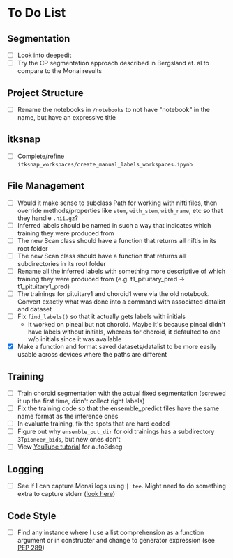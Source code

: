 # To Do List

## Segmentation

- [ ] Look into deepedit
- [ ] Try the CP segmentation approach described in Bergsland et. al to compare to the Monai results

## Project Structure

- [ ] Rename the notebooks in `/notebooks` to not have "notebook" in the name, but have an expressive title

## itksnap

- [ ] Complete/refine `itksnap_workspaces/create_manual_labels_workspaces.ipynb`

## File Management

- [ ] Would it make sense to subclass Path for working with nifti files, then override methods/properties like
  `stem`, `with_stem`, `with_name`, etc so that they handle `.nii.gz`?
- [ ] Inferred labels should be named in such a way that indicates which training
  they were produced from
- [ ] The new Scan class should have a function that returns all niftis in
  its root folder
- [ ] The new Scan class should have a function that returns all subdirectories
  in its root folder
- [ ] Rename all the inferred labels with something more descriptive of which training
  they were produced from (e.g. t1_pituitary_pred → t1_pituitary1_pred)
- [ ] The trainings for pituitary1 and choroid1 were via the old notebook. Convert exactly what
  was done into a command with associated datalist and dataset
- [ ] Fix `find_labels()` so that it actually gets labels with initials
  - It worked on pineal but not choroid. Maybe it's because pineal didn't have labels without initials,
    whereas for choroid, it defaulted to one w/o initials since it was available
- [x] Make a function and format saved datasets/datalist to be more easily usable
  across devices where the paths are different

## Training

- [ ] Train choroid segmentation with the actual fixed segmentation (screwed it up the first time, didn't collect right labels)
- [ ] Fix the training code so that the ensemble_predict files have the same name format as the inference ones
- [ ] In evaluate training, fix the spots that are hard coded
- [ ] Figure out why `ensemble_out_dir` for old trainings has a subdirectory `3Tpioneer_bids`, but new ones don't
- [ ] View [YouTube tutorial](https://www.youtube.com/watch?v=wEfLVnL-7D4) for auto3dseg

## Logging

- [ ] See if I can capture Monai logs using `| tee`. Might need to do something extra
  to capture stderr ([look here](https://serverfault.com/questions/201061/capturing-stderr-and-stdout-to-file-using-tee))

## Code Style

- [ ] Find any instance where I use a list comprehension as a function argument
  or in constructer and change to generator expression (see [PEP 289](https://peps.python.org/pep-0289/))
